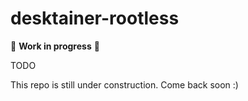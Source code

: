 # desktainer-rootless

:construction: **Work in progress** :construction:

TODO

This repo is still under construction. Come back soon :)
